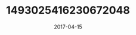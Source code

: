 ---
title: "1493025416230672048"
image: "2017-04-15 06.42.00 1493025416230672048_46248401"
date: "2017-04-15"
type: "photo"
---